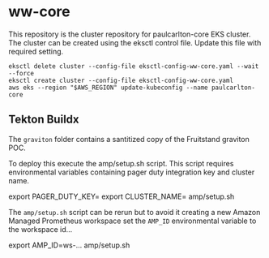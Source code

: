 # ww-core

This repository is the cluster repository for paulcarlton-core EKS cluster. The cluster can be created using the eksctl control file. Update this file with required setting.

    eksctl delete cluster --config-file eksctl-config-ww-core.yaml --wait --force
    eksctl create cluster --config-file eksctl-config-ww-core.yaml 
    aws eks --region "$AWS_REGION" update-kubeconfig --name paulcarlton-core

## Tekton Buildx

The `graviton` folder contains a santitized copy of the Fruitstand graviton POC.

To deploy this execute the amp/setup.sh script. This script requires environmental variables containing pager duty integration key and cluster name.

  export PAGER_DUTY_KEY=<integration key>
  export CLUSTER_NAME=<eks cluster name>
  amp/setup.sh

The `amp/setup.sh` script can be rerun but to avoid it creating a new Amazon Managed Prometheus workspace set the `AMP_ID` environmental variable to the workspace id...

  export AMP_ID=ws-...
  amp/setup.sh